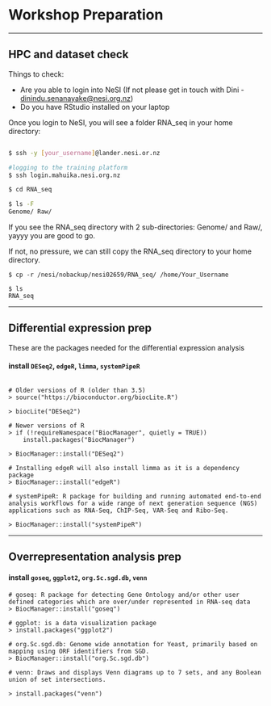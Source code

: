 # Workshop Preparation

---
## HPC and dataset check
Things to check:
- Are you able to login into NeSI (If not please get in touch with Dini - dinindu.senanayake@nesi.org.nz)
- Do you have RStudio installed on your laptop

Once you login to NeSI, you will see a folder RNA_seq in your home directory:

```bash

$ ssh -y [your_username]@lander.nesi.or.nz

#logging to the training platform
$ ssh login.mahuika.nesi.org.nz

$ cd RNA_seq

$ ls -F
Genome/ Raw/

```

If you see the RNA_seq directory with 2 sub-directories: Genome/ and Raw/, yayyy you are good to go.

If not, no pressure, we can still copy the RNA_seq directory to your home directory.

```
$ cp -r /nesi/nobackup/nesi02659/RNA_seq/ /home/Your_Username

$ ls
RNA_seq

```

---


## Differential expression prep
These are the packages needed for the differential expression analysis

#### install `DESeq2`, `edgeR`, `limma`, `systemPipeR`

```

# Older versions of R (older than 3.5)
> source("https://bioconductor.org/biocLite.R")

> biocLite("DESeq2")

# Newer versions of R
> if (!requireNamespace("BiocManager", quietly = TRUE))
    install.packages("BiocManager")

> BiocManager::install("DESeq2")

# Installing edgeR will also install limma as it is a dependency package
> BiocManager::install("edgeR")

# systemPipeR: R package for building and running automated end-to-end analysis workflows for a wide range of next generation sequence (NGS) applications such as RNA-Seq, ChIP-Seq, VAR-Seq and Ribo-Seq.

> BiocManager::install("systemPipeR")

```

---

## Overrepresentation analysis prep

#### install `goseq`, `ggplot2`, `org.Sc.sgd.db`, `venn`

```
# goseq: R package for detecting Gene Ontology and/or other user defined categories which are over/under represented in RNA-seq data
> BiocManager::install("goseq")

# ggplot: is a data visualization package
> install.packages("ggplot2")

# org.Sc.sgd.db: Genome wide annotation for Yeast, primarily based on mapping using ORF identifiers from SGD.
> BiocManager::install("org.Sc.sgd.db")

# venn: Draws and displays Venn diagrams up to 7 sets, and any Boolean union of set intersections.

> install.packages("venn")

```











